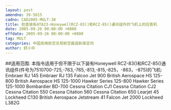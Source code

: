 ```yaml
---
layout: post
amendno: 39-5015
cadno: CAD2005-MULT-38
title: 检查装有ATA23-HoneywellRCZ-83()和RCZ-85()通讯组件的飞机上的应答机
date: 2005-09-26 00:00:00 +0800
effdate: 2005-09-26 00:00:00 +0800
tag: MULT
categories: 中国民用航空总局航空器适航审定司
author: 舒小华
---
```


##适用范围:
本指令适用于但不限于以下装有Honeywell RCZ-83()和RCZ-85()通讯组件(件号为7510700-725,-763,-765,-813,-815,-825，-863，-875)的飞机:
Embraer RJ 145 Embraer RJ 135 Falcon Jet 900 British Aerospace HS 125-800 British Aerospace HS 125-1000 Hawker Series 125-800 Hawker Series 125-1000 Bombardier BD-700 Cessna Citation CJ1 Cessna Citation CJ2 Cessna Citation 550 Cessna Citation 560 Cessna Citation 650 Learjet 45 Lockheed C130
British Aerospace Jetstream 41
Falcon Jet 2000
Lockheed L382G

